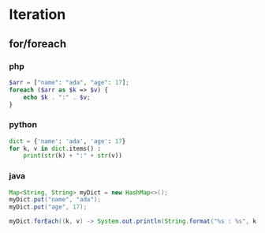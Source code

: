 # Iteration

## for/foreach

### php

```php
$arr = ["name": "ada", "age": 17];
foreach ($arr as $k => $v) {
    echo $k . ":" . $v;
}
```

### python

```python
dict = {'name': 'ada', 'age': 17}
for k, v in dict.items() :
    print(str(k) + ":" + str(v))
```

### java

```java
Map<String, String> myDict = new HashMap<>();
myDict.put("name", "ada");
myDict.put("age", 17);

myDict.forEach((k, v) -> System.out.println(String.format("%s : %s", k, v)));
```